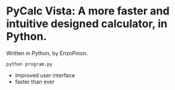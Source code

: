 PyCalc Vista: A more faster and intuitive designed calculator, in Python.
=================================

Written in Python, by EnzoPinon.

```
python program.py
```
- Improved user interface
- faster than ever
